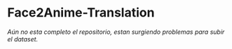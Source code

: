 # Face2Anime-Translation
*Aún no esta completo el repositorio, estan surgiendo problemas para subir el dataset.*
